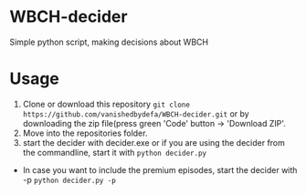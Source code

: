 # WBCH-decider
Simple python script, making decisions about WBCH

# Usage
1. Clone or download this repository `git clone https://github.com/vanishedbydefa/WBCH-decider.git` or by downloading the zip file(press green 'Code' button -> 'Download ZIP'.
2. Move into the repositories folder.
3. start the decider with decider.exe or if you are using the decider from the commandline, start it with `python decider.py`
  * In case you want to include the premium episodes, start the decider with -p `python decider.py -p` 

